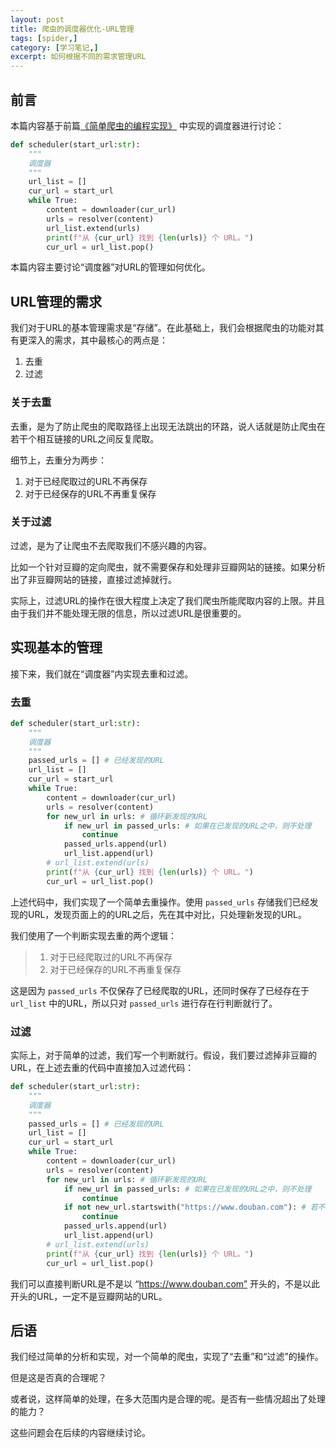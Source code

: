 ```yaml
---
layout: post
title: 爬虫的调度器优化-URL管理
tags: [spider,]
category: [学习笔记,]
excerpt: 如何根据不同的需求管理URL
---
```


## 前言

本篇内容基于前篇[《简单爬虫的编程实现》](https://moonlightwatch.com/学习笔记/2020/11/25/简单爬虫的编程实现.html) 中实现的调度器进行讨论：

```python
def scheduler(start_url:str):
    """
    调度器
    """
    url_list = []
    cur_url = start_url
    while True:
        content = downloader(cur_url)
        urls = resolver(content)
        url_list.extend(urls)
        print(f"从 {cur_url} 找到 {len(urls)} 个 URL。")
        cur_url = url_list.pop()
```

本篇内容主要讨论“调度器”对URL的管理如何优化。

## URL管理的需求

我们对于URL的基本管理需求是“存储”。在此基础上，我们会根据爬虫的功能对其有更深入的需求，其中最核心的两点是：

1. 去重
2. 过滤

### 关于去重

去重，是为了防止爬虫的爬取路径上出现无法跳出的环路，说人话就是防止爬虫在若干个相互链接的URL之间反复爬取。  

细节上，去重分为两步：

1. 对于已经爬取过的URL不再保存
2. 对于已经保存的URL不再重复保存

### 关于过滤

过滤，是为了让爬虫不去爬取我们不感兴趣的内容。  

比如一个针对豆瓣的定向爬虫，就不需要保存和处理非豆瓣网站的链接。如果分析出了非豆瓣网站的链接，直接过滤掉就行。  

实际上，过滤URL的操作在很大程度上决定了我们爬虫所能爬取内容的上限。并且由于我们并不能处理无限的信息，所以过滤URL是很重要的。


## 实现基本的管理

接下来，我们就在“调度器”内实现去重和过滤。

### 去重

```python
def scheduler(start_url:str):
    """
    调度器
    """
    passed_urls = [] # 已经发现的URL
    url_list = []
    cur_url = start_url
    while True:
        content = downloader(cur_url)
        urls = resolver(content)
        for new_url in urls: # 循环新发现的URL
            if new_url in passed_urls: # 如果在已发现的URL之中，则不处理
                continue
            passed_urls.append(url)
            url_list.append(url)
        # url_list.extend(urls)
        print(f"从 {cur_url} 找到 {len(urls)} 个 URL。")
        cur_url = url_list.pop()
```

上述代码中，我们实现了一个简单去重操作。使用 `passed_urls` 存储我们已经发现的URL，发现页面上的的URL之后，先在其中对比，只处理新发现的URL。  

我们使用了一个判断实现去重的两个逻辑：

> 1. 对于已经爬取过的URL不再保存
> 2. 对于已经保存的URL不再重复保存

这是因为 `passed_urls` 不仅保存了已经爬取的URL，还同时保存了已经存在于 `url_list` 中的URL，所以只对 `passed_urls` 进行存在行判断就行了。  

### 过滤

实际上，对于简单的过滤，我们写一个判断就行。假设，我们要过滤掉非豆瓣的URL，在上述去重的代码中直接加入过滤代码：

```python
def scheduler(start_url:str):
    """
    调度器
    """
    passed_urls = [] # 已经发现的URL
    url_list = []
    cur_url = start_url
    while True:
        content = downloader(cur_url)
        urls = resolver(content)
        for new_url in urls: # 循环新发现的URL
            if new_url in passed_urls: # 如果在已发现的URL之中，则不处理
                continue
            if not new_url.startswith("https://www.douban.com"): # 若不是豆瓣的URL，则不处理
                continue
            passed_urls.append(url)
            url_list.append(url)
        # url_list.extend(urls)
        print(f"从 {cur_url} 找到 {len(urls)} 个 URL。")
        cur_url = url_list.pop()
```

我们可以直接判断URL是不是以 “https://www.douban.com” 开头的，不是以此开头的URL，一定不是豆瓣网站的URL。

## 后语

我们经过简单的分析和实现，对一个简单的爬虫，实现了“去重”和“过滤”的操作。  

但是这是否真的合理呢？  

或者说，这样简单的处理，在多大范围内是合理的呢。是否有一些情况超出了处理的能力？  

这些问题会在后续的内容继续讨论。


